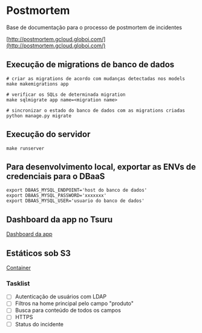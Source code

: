 # Postmortem

Base de documentação para o processo de postmortem de incidentes

[http://postmortem.gcloud.globoi.com/](http://postmortem.gcloud.globoi.com/)

## Execução de migrations de banco de dados

```
# criar as migrations de acordo com mudanças detectadas nos models
make makemigrations app

# verificar os SQLs de determinada migration
make sqlmigrate app name=<migration name>

# sincronizar o estado do banco de dados com as migrations criadas
python manage.py migrate
```

## Execução do servidor

```
make runserver
```

## Para desenvolvimento local, exportar as ENVs de credenciais para o DBaaS

```
export DBAAS_MYSQL_ENDPOINT='host do banco de dados'
export DBAAS_MYSQL_PASSWORD='xxxxxxx'
export DBAAS_MYSQL_USER='usuario do banco de dados'
```

## Dashboard da app no Tsuru

[Dashboard da app](http://tsuru-dashboard.cloud.globoi.com/apps/postmortem)

## Estáticos sob S3

[Container](http://vault.gcloud.globoi.com/storage/objects/postmortem/?p=f5233c83d9314ac397cd734f37371b7e)


### Tasklist

- [ ] Autenticação de usuários com LDAP
- [ ] Filtros na home principal pelo campo "produto"
- [ ] Busca para conteúdo de todos os campos
- [ ] HTTPS
- [ ] Status do incidente